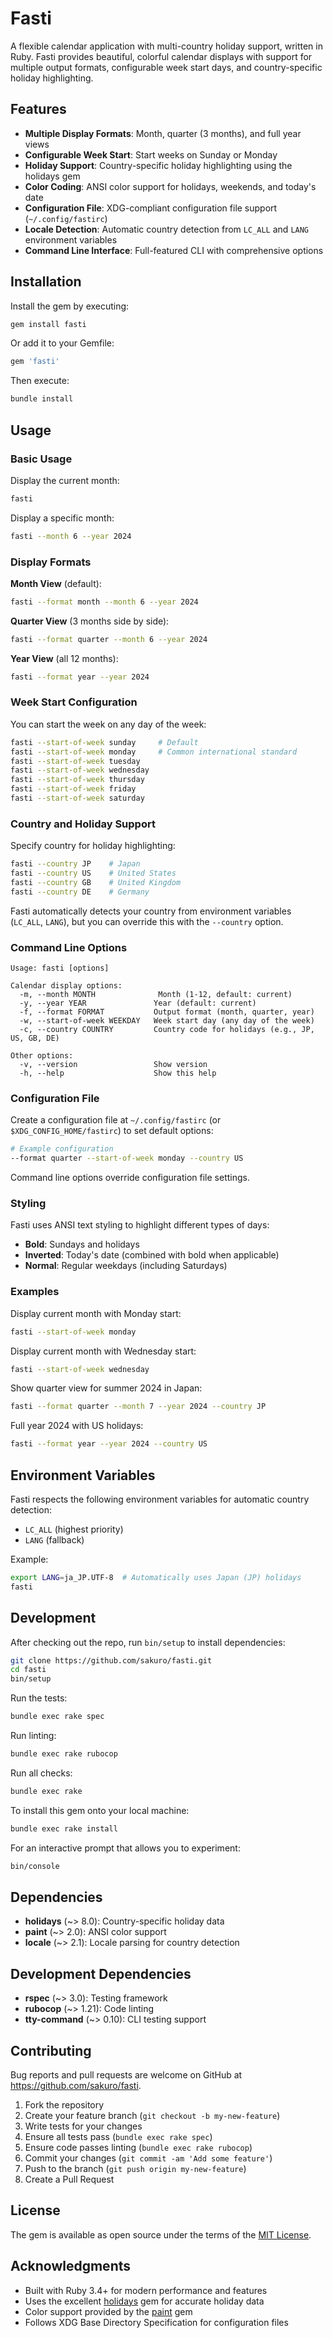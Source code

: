 # Fasti

A flexible calendar application with multi-country holiday support, written in Ruby. Fasti provides beautiful, colorful calendar displays with support for multiple output formats, configurable week start days, and country-specific holiday highlighting.

## Features

- **Multiple Display Formats**: Month, quarter (3 months), and full year views
- **Configurable Week Start**: Start weeks on Sunday or Monday
- **Holiday Support**: Country-specific holiday highlighting using the holidays gem
- **Color Coding**: ANSI color support for holidays, weekends, and today's date
- **Configuration File**: XDG-compliant configuration file support (`~/.config/fastirc`)
- **Locale Detection**: Automatic country detection from `LC_ALL` and `LANG` environment variables
- **Command Line Interface**: Full-featured CLI with comprehensive options

## Installation

Install the gem by executing:

```bash
gem install fasti
```

Or add it to your Gemfile:

```ruby
gem 'fasti'
```

Then execute:

```bash
bundle install
```

## Usage

### Basic Usage

Display the current month:
```bash
fasti
```

Display a specific month:
```bash
fasti --month 6 --year 2024
```

### Display Formats

**Month View** (default):
```bash
fasti --format month --month 6 --year 2024
```

**Quarter View** (3 months side by side):
```bash
fasti --format quarter --month 6 --year 2024
```

**Year View** (all 12 months):
```bash
fasti --format year --year 2024
```

### Week Start Configuration

You can start the week on any day of the week:

```bash
fasti --start-of-week sunday     # Default
fasti --start-of-week monday     # Common international standard
fasti --start-of-week tuesday
fasti --start-of-week wednesday
fasti --start-of-week thursday
fasti --start-of-week friday
fasti --start-of-week saturday
```

### Country and Holiday Support

Specify country for holiday highlighting:
```bash
fasti --country JP    # Japan
fasti --country US    # United States
fasti --country GB    # United Kingdom
fasti --country DE    # Germany
```

Fasti automatically detects your country from environment variables (`LC_ALL`, `LANG`), but you can override this with the `--country` option.

### Command Line Options

```
Usage: fasti [options]

Calendar display options:
  -m, --month MONTH              Month (1-12, default: current)
  -y, --year YEAR               Year (default: current)
  -f, --format FORMAT           Output format (month, quarter, year)
  -w, --start-of-week WEEKDAY   Week start day (any day of the week)
  -c, --country COUNTRY         Country code for holidays (e.g., JP, US, GB, DE)

Other options:
  -v, --version                 Show version
  -h, --help                    Show this help
```

### Configuration File

Create a configuration file at `~/.config/fastirc` (or `$XDG_CONFIG_HOME/fastirc`) to set default options:

```bash
# Example configuration
--format quarter --start-of-week monday --country US
```

Command line options override configuration file settings.

### Styling

Fasti uses ANSI text styling to highlight different types of days:

- **Bold**: Sundays and holidays
- **Inverted**: Today's date (combined with bold when applicable)
- **Normal**: Regular weekdays (including Saturdays)

### Examples

Display current month with Monday start:
```bash
fasti --start-of-week monday
```

Display current month with Wednesday start:
```bash
fasti --start-of-week wednesday
```

Show quarter view for summer 2024 in Japan:
```bash
fasti --format quarter --month 7 --year 2024 --country JP
```

Full year 2024 with US holidays:
```bash
fasti --format year --year 2024 --country US
```

## Environment Variables

Fasti respects the following environment variables for automatic country detection:

- `LC_ALL` (highest priority)
- `LANG` (fallback)

Example:
```bash
export LANG=ja_JP.UTF-8  # Automatically uses Japan (JP) holidays
fasti
```

## Development

After checking out the repo, run `bin/setup` to install dependencies:

```bash
git clone https://github.com/sakuro/fasti.git
cd fasti
bin/setup
```

Run the tests:
```bash
bundle exec rake spec
```

Run linting:
```bash
bundle exec rake rubocop
```

Run all checks:
```bash
bundle exec rake
```

To install this gem onto your local machine:
```bash
bundle exec rake install
```

For an interactive prompt that allows you to experiment:
```bash
bin/console
```

## Dependencies

- **holidays** (~> 8.0): Country-specific holiday data
- **paint** (~> 2.0): ANSI color support
- **locale** (~> 2.1): Locale parsing for country detection

## Development Dependencies

- **rspec** (~> 3.0): Testing framework
- **rubocop** (~> 1.21): Code linting
- **tty-command** (~> 0.10): CLI testing support

## Contributing

Bug reports and pull requests are welcome on GitHub at https://github.com/sakuro/fasti.

1. Fork the repository
2. Create your feature branch (`git checkout -b my-new-feature`)
3. Write tests for your changes
4. Ensure all tests pass (`bundle exec rake spec`)
5. Ensure code passes linting (`bundle exec rake rubocop`)
6. Commit your changes (`git commit -am 'Add some feature'`)
7. Push to the branch (`git push origin my-new-feature`)
8. Create a Pull Request

## License

The gem is available as open source under the terms of the [MIT License](https://opensource.org/licenses/MIT).

## Acknowledgments

- Built with Ruby 3.4+ for modern performance and features
- Uses the excellent [holidays](https://github.com/holidays/holidays) gem for accurate holiday data
- Color support provided by the [paint](https://github.com/janlelis/paint) gem
- Follows XDG Base Directory Specification for configuration files